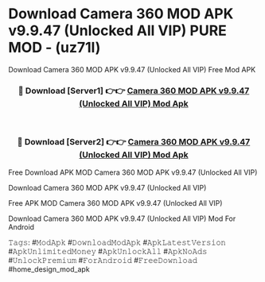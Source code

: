 # Download Camera 360 MOD APK v9.9.47 (Unlocked All VIP) PURE MOD - (uz71l)
Download Camera 360 MOD APK v9.9.47 (Unlocked All VIP) Free Mod APK

<div align="center">
<h3>🔴 Download [Server1] 👉👉 <a href="https://apk-comot.site?title=Camera_360_MOD_APK_v9.9.47_(Unlocked_All_VIP)">Camera 360 MOD APK v9.9.47 (Unlocked All VIP) Mod Apk</a></h3><br>

<h3>🔴 Download [Server2] 👉👉 <a href="https://apk-comot.site?title=Camera_360_MOD_APK_v9.9.47_(Unlocked_All_VIP)">Camera 360 MOD APK v9.9.47 (Unlocked All VIP) Mod Apk</a></h3>
</div>


Free Download APK MOD Camera 360 MOD APK v9.9.47 (Unlocked All VIP)

Download Camera 360 MOD APK v9.9.47 (Unlocked All VIP) 

Free APK MOD Camera 360 MOD APK v9.9.47 (Unlocked All VIP) 

Download Camera 360 MOD APK v9.9.47 (Unlocked All VIP) Mod For Android

𝚃𝚊𝚐𝚜: #𝙼𝚘𝚍𝙰𝚙𝚔 #𝙳𝚘𝚠𝚗𝚕𝚘𝚊𝚍𝙼𝚘𝚍𝙰𝚙𝚔 #𝙰𝚙𝚔𝙻𝚊𝚝𝚎𝚜𝚝𝚅𝚎𝚛𝚜𝚒𝚘𝚗 #𝙰𝚙𝚔𝚄𝚗𝚕𝚒𝚖𝚒𝚝𝚎𝚍𝙼𝚘𝚗𝚎𝚢 #𝙰𝚙𝚔𝚄𝚗𝚕𝚘𝚌𝚔𝙰𝚕𝚕 #𝙰𝚙𝚔𝙽𝚘𝙰𝚍𝚜 #𝚄𝚗𝚕𝚘𝚌𝚔𝙿𝚛𝚎𝚖𝚒𝚞𝚖 #𝙵𝚘𝚛𝙰𝚗𝚍𝚛𝚘𝚒𝚍 #𝙵𝚛𝚎𝚎𝙳𝚘𝚠𝚗𝚕𝚘𝚊𝚍 #home_design_mod_apk